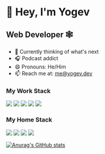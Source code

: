# 👋 Hey, I'm Yogev

## Web Developer 🕸️

- 🤔 Currently thinking of what's next
- 🎧 Podcast addict
- 😄 Pronouns: He/Him
- 📫 Reach me at:  [me@yogev.dev](mailto:me@yogev.dev)


### My Work Stack

[![](https://img.shields.io/badge/-Angular-DD0031?logo=angular&logoColor=fff)](https://angular.io)
[![](https://img.shields.io/badge/-Sass-CC6699?logo=sass&logoColor=fff)](https://sass-lang.com/)
[![](https://img.shields.io/badge/-TailwindCSS-38B2AC?logo=tailwind-css&logoColor=fff)](https://tailwindcss.com)
[![](https://img.shields.io/badge/-.NET-5C2D91)](https://docs.microsoft.com/en-us/dotnet/framework/get-started/overview)
[![](https://img.shields.io/badge/-MSSQL-CC2927?logo=microsoft-sql-server&logoColor=fff)](https://www.microsoft.com/en-us/sql-server)


### My Home Stack

[![](https://img.shields.io/badge/-Sevlte-FF3E00?logo=svelte&logoColor=fff)](https://svelte.dev)
[![](https://img.shields.io/badge/-TailwindCSS-38B2AC?logo=tailwind-css&logoColor=fff)](https://tailwindcss.com)
[![](https://img.shields.io/badge/-TypeScript-3178C6?logo=typescript&logoColor=fff)](https://typescriptlang.org)
[![](https://img.shields.io/badge/-Sass-CC6699?logo=sass&logoColor=fff)](https://sass-lang.com/)

[![Anurag's GitHub stats](https://github-readme-stats.vercel.app/api?username=YogliB&show_icons=true)](https://github.com/anuraghazra/github-readme-stats)
